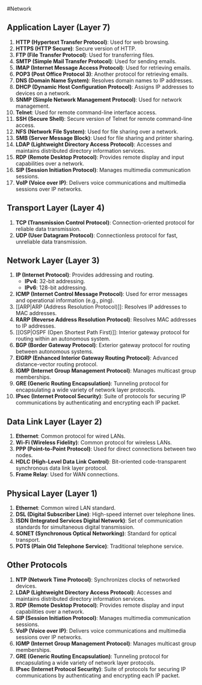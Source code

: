#Network
## Application Layer (Layer 7)

1. **HTTP (Hypertext Transfer Protocol)**: Used for web browsing.
2. **HTTPS (HTTP Secure)**: Secure version of HTTP.
3. **FTP (File Transfer Protocol)**: Used for transferring files.
4. **SMTP (Simple Mail Transfer Protocol)**: Used for sending emails.
5. **IMAP (Internet Message Access Protocol)**: Used for retrieving emails.
6. **POP3 (Post Office Protocol 3)**: Another protocol for retrieving emails.
7. **DNS (Domain Name System)**: Resolves domain names to IP addresses.
8. **DHCP (Dynamic Host Configuration Protocol)**: Assigns IP addresses to devices on a network.
9. **SNMP (Simple Network Management Protocol)**: Used for network management.
10. **Telnet**: Used for remote command-line interface access.
11. **SSH (Secure Shell)**: Secure version of Telnet for remote command-line access.
12. **NFS (Network File System)**: Used for file sharing over a network.
13. **SMB (Server Message Block)**: Used for file sharing and printer sharing.
14. **LDAP (Lightweight Directory Access Protocol)**: Accesses and maintains distributed directory information services.
15. **RDP (Remote Desktop Protocol)**: Provides remote display and input capabilities over a network.
16. **SIP (Session Initiation Protocol)**: Manages multimedia communication sessions.
17. **VoIP (Voice over IP)**: Delivers voice communications and multimedia sessions over IP networks.

## Transport Layer (Layer 4)

1. **TCP (Transmission Control Protocol)**: Connection-oriented protocol for reliable data transmission.
2. **UDP (User Datagram Protocol)**: Connectionless protocol for fast, unreliable data transmission.

## Network Layer (Layer 3)

1. **IP (Internet Protocol)**: Provides addressing and routing.
   - **IPv4**: 32-bit addressing.
   - **IPv6**: 128-bit addressing.
2. **ICMP (Internet Control Message Protocol)**: Used for error messages and operational information (e.g., ping).
3. [[ARP|ARP (Address Resolution Protocol)]]: Resolves IP addresses to MAC addresses.
4. **RARP (Reverse Address Resolution Protocol)**: Resolves MAC addresses to IP addresses.
5. [[OSP|OSPF (Open Shortest Path First)]]: Interior gateway protocol for routing within an autonomous system.
6. **BGP (Border Gateway Protocol)**: Exterior gateway protocol for routing between autonomous systems.
7. **EIGRP (Enhanced Interior Gateway Routing Protocol)**: Advanced distance-vector routing protocol.
8. **IGMP (Internet Group Management Protocol)**: Manages multicast group memberships.
9. **GRE (Generic Routing Encapsulation)**: Tunneling protocol for encapsulating a wide variety of network layer protocols.
10. **IPsec (Internet Protocol Security)**: Suite of protocols for securing IP communications by authenticating and encrypting each IP packet.

## Data Link Layer (Layer 2)

1. **Ethernet**: Common protocol for wired LANs.
2. **Wi-Fi (Wireless Fidelity)**: Common protocol for wireless LANs.
3. **PPP (Point-to-Point Protocol)**: Used for direct connections between two nodes.
4. **HDLC (High-Level Data Link Control)**: Bit-oriented code-transparent synchronous data link layer protocol.
5. **Frame Relay**: Used for WAN connections.

## Physical Layer (Layer 1)

1. **Ethernet**: Common wired LAN standard.
2. **DSL (Digital Subscriber Line)**: High-speed internet over telephone lines.
3. **ISDN (Integrated Services Digital Network)**: Set of communication standards for simultaneous digital transmission.
4. **SONET (Synchronous Optical Networking)**: Standard for optical transport.
5. **POTS (Plain Old Telephone Service)**: Traditional telephone service.

## Other Protocols

1. **NTP (Network Time Protocol)**: Synchronizes clocks of networked devices.
2. **LDAP (Lightweight Directory Access Protocol)**: Accesses and maintains distributed directory information services.
3. **RDP (Remote Desktop Protocol)**: Provides remote display and input capabilities over a network.
4. **SIP (Session Initiation Protocol)**: Manages multimedia communication sessions.
5. **VoIP (Voice over IP)**: Delivers voice communications and multimedia sessions over IP networks.
6. **IGMP (Internet Group Management Protocol)**: Manages multicast group memberships.
7. **GRE (Generic Routing Encapsulation)**: Tunneling protocol for encapsulating a wide variety of network layer protocols.
8. **IPsec (Internet Protocol Security)**: Suite of protocols for securing IP communications by authenticating and encrypting each IP packet.